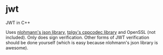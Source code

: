 # jwt
JWT in C++

Uses [nlohmann's json library](https://github.com/nlohmann/json), [tplgy's cppcodec library](https://github.com/tplgy/cppcodec) and OpenSSL (not included). 
Only does sign verification. Other forms of JWT verification should be done yourself (which is easy because nlohmann's json library is awesome).

